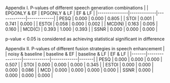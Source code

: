
Appendix I. P-values of different speech generation combinations
|               | EPGONLY & EF  | EPGONLY & LF  | EF & LF       |
|---------------|-------------|-------------|-------------|
| PESQ          | 0.000       | 0.000       | 0.805       |
| STOI          | 0.001       | 0.741       | 0.000       |
| ESTOI         | 0.058       | 0.000       | 0.002       |
| MCD(N)        | 0.163       | 0.005       | 0.160       |
| MCD(C)        | 0.393       | 1.000       | 0.393       |
| SSNR          | 0.000       | 0.000       | 0.000       |

p-value < 0.05 is considered as achieving statistical significant in difference
  
Appendix II. P-values of different fusion strategies in speech enhancement
|       | noisy & baseline | baseline & EF | baseline & LF | EF & LF |
|-------|----------------|-------------|-------------|-------|
| PESQ  | 0.000          | 0.000       | 0.000       | 0.507 |
| STOI  | 0.000          | 0.000       | 0.000       | 0.345 |
| ESTOI | 0.000          | 0.000       | 0.000       | 0.086 |
| MCD   | 0.000          | 0.000       | 0.000       | 0.000 |
| SSNR  | 0.000          | 0.000       | 0.000       | 0.000 |

